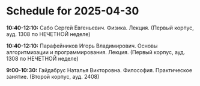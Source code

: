 # Schedule for 2025-04-30

**10:40-12:10:** Сабо Сергей Евгеньевич. Физика. Лекция. (Первый корпус, ауд. 1308 по НЕЧЕТНОЙ неделе)

**10:40-12:10:** Парафейников Игорь Владимирович. Основы алгоритмизации и программирования. Лекция. (Первый корпус, ауд. 1308 по НЕЧЕТНОЙ неделе)

**9:00-10:30:** Гайдабрус Наталья Викторовна. Философия. Практическое занятие. (Второй корпус, ауд. 2408)

